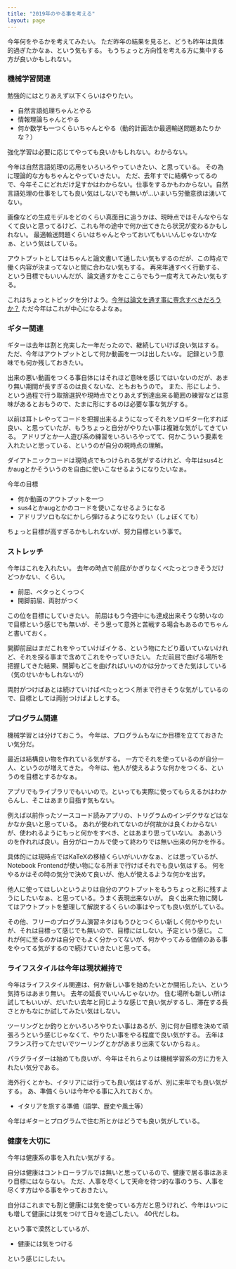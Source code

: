 ```yaml
---
title: "2019年のやる事を考える"
layout: page	
---
```


今年何をやるかを考えてみたい。
ただ昨年の結果を見ると、どうも昨年は具体的過ぎたかなぁ、という気もする。
もうちょっと方向性を考える方に集中する方が良いかもしれない。

### 機械学習関連

勉強的にはとりあえず以下くらいはやりたい。

- 自然言語処理ちゃんとやる
- 情報理論ちゃんとやる
- 何か数学も一つくらいちゃんとやる（動的計画法か最適輸送問題あたりかな？）

強化学習は必要に応じてやっても良いかもしれない。わからない。

今年は自然言語処理の応用をいろいろやっていきたい、と思っている。
その為に理論的な方もちゃんとやっていきたい。
ただ、去年すでに結構やってるので、今年そこにどれだけ足すかはわからない。仕事をするかもわからない。自然言語処理の仕事をしても良い気はしないでも無いが…いまいち労働意欲は湧いてない。

画像などの生成モデルをどのくらい真面目に追うかは、現時点ではそんなやらなくて良いと思ってるけど、これも年の途中で何か出てきたら状況が変わるかもしれない。
最適輸送問題くらいはちゃんとやっておいてもいいんじゃないかなぁ、という気はしている。

アウトプットとしてはちゃんと論文書いて通したい気もするのだが、この時点で働く内容が決まってないと間に合わない気もする。
再来年通すべく行動する、という目標でもいいんだが、論文通すかをここらでもう一度考えてみたい気もする。

これはちょっとトピックを分けよう。[今年は論文を通す事に専念すべきだろうか？](https://karino2.github.io/2019/01/04/112923.html)
ただ今年はこれが中心になるよなぁ。

### ギター関連

ギターは去年は割と充実した一年だったので、継続していけば良い気はする。
ただ、今年はアウトプットとして何か動画を一つは出したいな。
記録という意味でも何か残しておきたい。

出来の悪い動画をつくる事自体にはそれほど意味を感じてはいないのだが、あまり無い期間が長すぎるのは良くないな、ともおもうので。
また、形にしよう、という過程で行う取捨選択や現時点でとりあえず到達出来る範囲の練習などは意味があるとおもうので、たまに形にするのは必要な事な気がする。

以前は耳トレやってコードを把握出来るようになってそれをソロギター化すれば良い、と思っていたが、もうちょっと自分がやりたい事は複雑な気がしてきている。
アドリブとか一人遊び系の練習をいろいろやってて、何かこういう要素を入れたいと思っている、というのが自分の現時点の理解。

ダイアトニックコードは現時点でもつけられる気がするけれど、今年はsus4とかaugとかそういうのを自由に使いこなせるようになりたいなぁ。

今年の目標

- 何か動画のアウトプットを一つ
- sus4とかaugとかのコードを使いこなせるようになる
- アドリブソロもなにかしら弾けるようになりたい（しょぼくても）

ちょっと目標が高すぎるかもしれないが、努力目標という事で。

### ストレッチ

今年はこれを入れたい。
去年の時点で前屈がかぎりなくぺたっとつきそうだけどつかない、くらい。

- 前屈、ベタっとくっつく
- 開脚前屈、両肘がつく

この位を目標にしていきたい。
前屈はもう今週中にも達成出来そうな勢いなので目標という感じでも無いが、そう思って意外と苦戦する場合もあるのでちゃんと書いておく。

開脚前屈はまだこれをやっていけばイケる、という物にたどり着いていないけれど、それを探る事まで含めてこれをやっていきたい。
ただ前屈で曲げる場所を把握してきた結果、開脚もどこを曲げればいいのかは分かってきた気はしている（気のせいかもしれないが）

両肘がつけばあとは続けていけばぺたっとつく所まで行きそうな気がしているので、目標としては両肘つけばよしとする。

### プログラム関連

機械学習とは分けておこう。
今年は、プログラムもなにか目標を立てておきたい気分だ。

最近は結構良い物を作れている気がする。
一方でそれを使っているのが自分一人、というのが増えてきた。
今年は、他人が使えるような何かをつくる、というのを目標とするかなぁ。

アプリでもライブラリでもいいので。といっても実際に使ってもらえるかはわからんし、そこはあまり目指す気もない。

例えば以前作ったソースコード読みアプリの、トリグラムのインデクサなどはなかなか良いと思っている。
あれが使われてないのが何故かは良くわからないが、使われるようにもっと何かをすべき、とはあまり思っていない。
ああいうのを作れれば良い。自分がローカルで使って終わりでは無い出来の何かを作る。

具体的には現時点ではKaTeXの移植くらいがいいかなぁ、とは思っているが、Notebook Frontendが使い物になる所まで行けばそれでも良い気はする。
何をやるかはその時の気分で決めて良いが、他人が使えるような何かを出す。

他人に使ってほしいというよりは自分のアウトプットをもうちょっと形に残すようにしたいなぁ、と思っている。うまく表現出来ないが。
良く出来た物に関してはアウトプットを整理して解説するくらいの事はやっても良い気がしている。

その他、フリーのプログラム演習ネタはもうひとつくらい新しく何かやりたいが、それは目標って感じでも無いので、目標にはしない。予定という感じ。
これが何に至るのかは自分でもよく分かってないが、何かやってみる価値のある事をやってる気がするので続けていきたいと思ってる。

### ライフスタイルは今年は現状維持で

今年はライフスタイル関連は、何か新しい事を始めたいとか開拓したい、という気持ちはあまり無い。
去年の延長でいいんじゃないか。
住む場所も新しい所は試してもいいが、だいたい去年と同じような感じで良い気がするし、滞在する長さとかもなにか試してみたい気はしない。

ツーリングとか釣りとかいろいろやりたい事はあるが、別に何か目標を決めて頑張ろうという感じじゃなくて、やりたい事をやる程度で良い気がする。
去年はフランス行ってたせいでツーリングとかがあまり出来てないからねぇ。

パラグライダーは始めても良いが、今年はそれらよりは機械学習系の方に力を入れたい気分である。

海外行くとかも、イタリアには行っても良い気はするが、別に来年でも良い気がする。
あ、準備くらいは今年やる事に入れておくか。

- イタリアを旅する準備（語学、歴史や風土等）

今年はギターとプログラムで住む所とかはどうでも良い気がしている。

### 健康を大切に

今年は健康系の事を入れたい気がする。

自分は健康はコントローラブルでは無いと思っているので、健康で居る事はあまり目標にはならない。
ただ、人事を尽くして天命を待つ的な事のうち、人事を尽くす方はやる事をやっておきたい。

自分はこれまでも割と健康には気を使っている方だと思うけれど、今年はいつにも増して健康には気をつけて日々を過ごしたい。
40代だしね。

という事で漠然としているが、

- 健康には気をつける

という感じにしたい。


